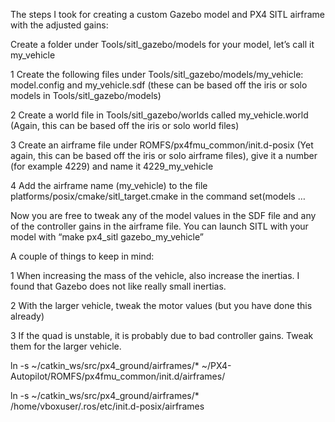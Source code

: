 The steps I took for creating a custom Gazebo model and PX4 SITL airframe with the adjusted gains:

Create a folder under Tools/sitl_gazebo/models for your model, let’s call it my_vehicle

1 Create the following files under Tools/sitl_gazebo/models/my_vehicle: model.config and my_vehicle.sdf (these can be based off the iris or solo models in Tools/sitl_gazebo/models)

2 Create a world file in Tools/sitl_gazebo/worlds called my_vehicle.world (Again, this can be based off the iris or solo world files)

3 Create an airframe file under ROMFS/px4fmu_common/init.d-posix (Yet again, this can be based off the iris or solo airframe files), give it a number (for example 4229) and name it 4229_my_vehicle

4 Add the airframe name (my_vehicle) to the file platforms/posix/cmake/sitl_target.cmake in the command set(models …

Now you are free to tweak any of the model values in the SDF file and any of the controller gains in the airframe file.
You can launch SITL with your model with “make px4_sitl gazebo_my_vehicle”

A couple of things to keep in mind:

1 When increasing the mass of the vehicle, also increase the inertias. I found that Gazebo does not like really small inertias.

2 With the larger vehicle, tweak the motor values (but you have done this already)

3 If the quad is unstable, it is probably due to bad controller gains. Tweak them for the larger vehicle.

ln -s ~/catkin_ws/src/px4_ground/airframes/* ~/PX4-Autopilot/ROMFS/px4fmu_common/init.d/airframes/

ln -s ~/catkin_ws/src/px4_ground/airframes/* /home/vboxuser/.ros/etc/init.d-posix/airframes